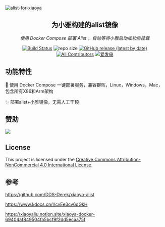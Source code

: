 ![alist-for-xiaoya](https://socialify.git.ci/fbigun/alist-for-xiaoya/image?description=1&forks=1&issues=1&language=1&name=1&owner=1&pulls=1&stargazers=1&theme=Light)

<div align="center">
<h2>为小雅构建的alist镜像</h2>
<p><em>使用 Docker Compose 部署 Alist ，自动等待小雅启动成功后挂载</em></p>
</div>

<p align="center">
<a href="https://github.com/fbigun/alist-for-xiaoya/actions/workflows/build_docker.yaml"><img src="https://github.com/fbigun/alist-for-xiaoya/actions/workflows/build_docker.yaml/badge.svg" alt="Build Status"></a> 
<a><img src="https://img.shields.io/github/repo-size/fbigun/alist-for-xiaoya.svg?style=flat" alt="repo size"></a> 
<a href="https://github.com/fbigun/alist-for-xiaoya/releases/latest"><img src="https://img.shields.io/github/v/release/fbigun/alist-for-xiaoya" alt="GitHub release (latest by date)"></a> 
<a href="https://github.com/fbigun/alist-for-xiaoya/graphs/contributors"><img src="https://img.shields.io/badge/Contributors-3-orange.svg" alt="All Contributors"></a> 
<a href="https://afdian.net/a/fbigun"><img src="https://img.shields.io/badge/爱发电-fbigun-purple" alt="爱发电"></a>
</p>

## 功能特性


🚀 使用 Docker Compose 一键部署服务，兼容群晖，Linux，Windows，Mac，包含所有X86和Arm架构

✨ 部署alist+小雅镜像，无需人工干预


## 赞助

[![](https://img.shields.io/badge/爱发电-fbigun-purple)](https://afdian.net/a/fbigun)

## License

This project is licensed under the [Creative Commons Attribution-NonCommercial 4.0 International License](https://creativecommons.org/licenses/by-nc/4.0/).

## 参考

https://github.com/DDS-Derek/xiaoya-alist

https://www.kdocs.cn/l/cvEe3cv6dGkH

https://xiaoyaliu.notion.site/xiaoya-docker-69404af849504fa5bcf9f2dd5ecaa75f
